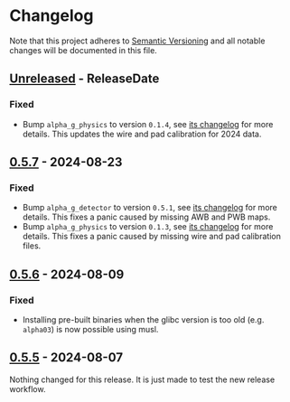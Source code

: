 # Changelog

Note that this project adheres to
[Semantic Versioning](https://semver.org/spec/v2.0.0.html) and all notable
changes will be documented in this file.

<!-- next-header -->

## [Unreleased] - ReleaseDate

### Fixed

- Bump `alpha_g_physics` to version `0.1.4`, see
  [its changelog](https://github.com/ALPHA-g-Experiment/alpha-g/blob/main/physics/CHANGELOG.md#014---2024-10-16)
  for more details. This updates the wire and pad calibration for 2024 data.

## [0.5.7] - 2024-08-23

### Fixed

- Bump `alpha_g_detector` to version `0.5.1`, see
  [its changelog](https://github.com/ALPHA-g-Experiment/alpha-g/blob/main/detector/CHANGELOG.md#051---2024-08-22)
  for more details. This fixes a panic caused by missing AWB and PWB maps.
- Bump `alpha_g_physics` to version `0.1.3`, see
  [its changelog](https://github.com/ALPHA-g-Experiment/alpha-g/blob/main/physics/CHANGELOG.md#013---2024-08-22)
  for more details. This fixes a panic caused by missing wire and pad
  calibration files.

## [0.5.6] - 2024-08-09

### Fixed

- Installing pre-built binaries when the glibc version is too old (e.g.
  `alpha03`) is now possible using musl.

## [0.5.5] - 2024-08-07

Nothing changed for this release. It is just made to test the new release
workflow.

<!-- next-url -->
[Unreleased]: https://github.com/ALPHA-g-Experiment/alpha-g/compare/alpha-g-analysis-v0.5.7...HEAD
[0.5.7]: https://github.com/ALPHA-g-Experiment/alpha-g/compare/alpha-g-analysis-v0.5.6...alpha-g-analysis-v0.5.7
[0.5.6]: https://github.com/ALPHA-g-Experiment/alpha-g/compare/alpha-g-analysis-v0.5.5...alpha-g-analysis-v0.5.6
[0.5.5]: https://github.com/ALPHA-g-Experiment/alpha-g/compare/alpha-g-analysis-v0.5.4...alpha-g-analysis-v0.5.5
